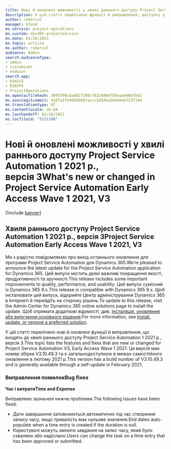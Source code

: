 ```yaml
---
title: Нові й оновлені можливості у хвилі раннього доступу Project Service Automation 1 2021 р., версія 3
description: У цій статті перелічено функції й виправлення, доступні у хвилі раннього доступу Project Service Automation 1 2021 р., версія 3.
author: ruhercul
manager: kfend
ms.service: project-operations
ms.custom: dyn365-projectservice
ms.date: 01/29/2021
ms.topic: article
ms.author: ruhercul
audience: Admin
search.audienceType:
- admin
- customizer
- enduser
search.app:
- D365CE
- D365PS
- ProjectOperations
ms.openlocfilehash: 3895f06c6a401f200cf832940ef85eaa8d66fbb2
ms.sourcegitcommit: 418fa1fe9d605b8faccc2d5dee1b04b4e753f194
ms.translationtype: HT
ms.contentlocale: uk-UA
ms.lasthandoff: 02/10/2021
ms.locfileid: "5151188"
---
```

# <a name="whats-new-or-changed-in-project-service-automation-early-access-wave-1-2021-v3"></a><span data-ttu-id="fabe2-103">Нові й оновлені можливості у хвилі раннього доступу Project Service Automation 1 2021 р., версія 3</span><span class="sxs-lookup"><span data-stu-id="fabe2-103">What's new or changed in Project Service Automation Early Access Wave 1 2021, V3</span></span>

[!include [banner](../includes/psa-now-project-operations.md)]

## <a name="project-service-automation-early-access-wave-1-2021-v3"></a><span data-ttu-id="fabe2-104">Хвиля раннього доступу Project Service Automation 1 2021 р., версія 3</span><span class="sxs-lookup"><span data-stu-id="fabe2-104">Project Service Automation Early Access Wave 1 2021, V3</span></span>

<span data-ttu-id="fabe2-105">Ми з радістю повідомляємо про вихід останнього оновлення для програми Project Service Automation для Dynamics 365.</span><span class="sxs-lookup"><span data-stu-id="fabe2-105">We’re pleased to announce the latest update for the Project Service Automation application for Dynamics 365.</span></span> <span data-ttu-id="fabe2-106">Цей випуск містить деякі важливі покращення якості, продуктивності та зручності.</span><span class="sxs-lookup"><span data-stu-id="fabe2-106">This release includes some important improvements to quality, performance, and usability.</span></span> <span data-ttu-id="fabe2-107">Цей випуск сумісний із Dynamics 365 9.x.</span><span class="sxs-lookup"><span data-stu-id="fabe2-107">This release is compatible with Dynamics 365 9.x.</span></span> <span data-ttu-id="fabe2-108">Щоб інсталювати цей випуск, відкрийте Центр адміністрування Dynamics 365 в Інтернеті й перейдіть на сторінку рішень.</span><span class="sxs-lookup"><span data-stu-id="fabe2-108">To update to this release, visit the Admin Center for Dynamics 365 online solutions page to install the update.</span></span> <span data-ttu-id="fabe2-109">Щоб отримати додаткові відомості, див. [Інсталяція, оновлення або вилучення основного рішення](https://docs.microsoft.com/power-platform/admin/install-remove-preferred-solution).</span><span class="sxs-lookup"><span data-stu-id="fabe2-109">For more information, see [Install, update, or remove a preferred solution](https://docs.microsoft.com/power-platform/admin/install-remove-preferred-solution).</span></span>

<span data-ttu-id="fabe2-110">У цій статті перелічено нові й оновлені функції й виправлення, що входять до хвилі раннього доступу Project Service Automation 1 2021 р., версія 3.</span><span class="sxs-lookup"><span data-stu-id="fabe2-110">This topic lists the features and fixes that are new or changed for Project Service Automation V3, Early Access Wave 1 2021.</span></span> <span data-ttu-id="fabe2-111">Ця версія має номер збірки V3.10.49.3 та є загальнодоступною в межах самостійного оновлення в лютому 2021 р.</span><span class="sxs-lookup"><span data-stu-id="fabe2-111">This version has a build number of V3.10.49.3 and is generally available through a self-update in February 2021.</span></span>


### <a name="bug-fixes"></a><span data-ttu-id="fabe2-112">Виправлення помилок</span><span class="sxs-lookup"><span data-stu-id="fabe2-112">Bug fixes</span></span>

<span data-ttu-id="fabe2-113">**Час і витрати**</span><span class="sxs-lookup"><span data-stu-id="fabe2-113">**Time and Expense**</span></span>

<span data-ttu-id="fabe2-114">Виправлено зазначені нижче проблеми.</span><span class="sxs-lookup"><span data-stu-id="fabe2-114">The following issues have been fixed:</span></span>

- <span data-ttu-id="fabe2-115">Дати завершення заповнюються автоматично під час створення запису часу, якщо тривалість має нульове значення.</span><span class="sxs-lookup"><span data-stu-id="fabe2-115">End dates auto-populate when a time entry is created if the duration is null.</span></span>
- <span data-ttu-id="fabe2-116">Користувачі можуть змінити завдання на запис часу, який було схвалено або надіслано.</span><span class="sxs-lookup"><span data-stu-id="fabe2-116">Users can change the task on a time entry that has been approved or submitted.</span></span>
